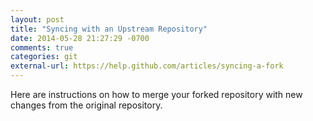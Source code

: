 ```yaml
---
layout: post
title: "Syncing with an Upstream Repository"
date: 2014-05-28 21:27:29 -0700
comments: true
categories: git
external-url: https://help.github.com/articles/syncing-a-fork
---
```

Here are instructions on how to merge your forked
repository with new changes from the original repository.